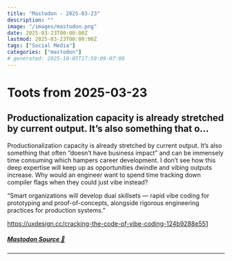 ```yaml
---
title: "Mastodon - 2025-03-23"
description: ""
image: "/images/mastodon.png"
date: 2025-03-23T00:00:00Z
lastmod: 2025-03-23T00:00:00Z
tags: ["Social Media"]
categories: ["mastodon"]
# generated: 2025-10-05T17:59:09-07:00
---
```


# Toots from 2025-03-23

## Productionalization capacity is already stretched by current output. It’s also something that o...

Productionalization capacity is already stretched by current output. It’s also something that often “doesn’t have business impact” and can be immensely time consuming which hampers career development. I don’t see how this deep expertise will keep up as opportunities dwindle and vibing outputs increase. Why would an engineer want to spend time tracking down compiler flags when they could just vibe instead?

“Smart organizations will develop dual skillsets — rapid vibe coding for prototyping and proof-of-concepts, alongside rigorous engineering practices for production systems.”

<https://uxdesign.cc/cracking-the-code-of-vibe-coding-124b9288e551>

##### [Mastodon Source 🐘](https://hachyderm.io/@mweagle/114209461344824236)

---

